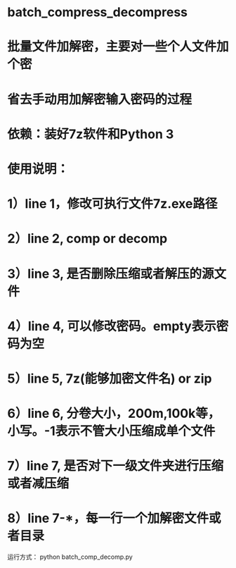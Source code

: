 # batch_compress_decompress

# 批量文件加解密，主要对一些个人文件加个密
# 省去手动用加解密输入密码的过程
# 依赖：装好7z软件和Python 3
# 使用说明：
# 1）line 1，修改可执行文件7z.exe路径
# 2）line 2, comp or decomp
# 3）line 3, 是否删除压缩或者解压的源文件
# 4）line 4, 可以修改密码。empty表示密码为空
# 5）line 5, 7z(能够加密文件名) or zip
# 6）line 6, 分卷大小，200m,100k等，小写。-1表示不管大小压缩成单个文件
# 7）line 7, 是否对下一级文件夹进行压缩或者减压缩
# 8）line 7-*，每一行一个加解密文件或者目录

运行方式：
python batch_comp_decomp.py
